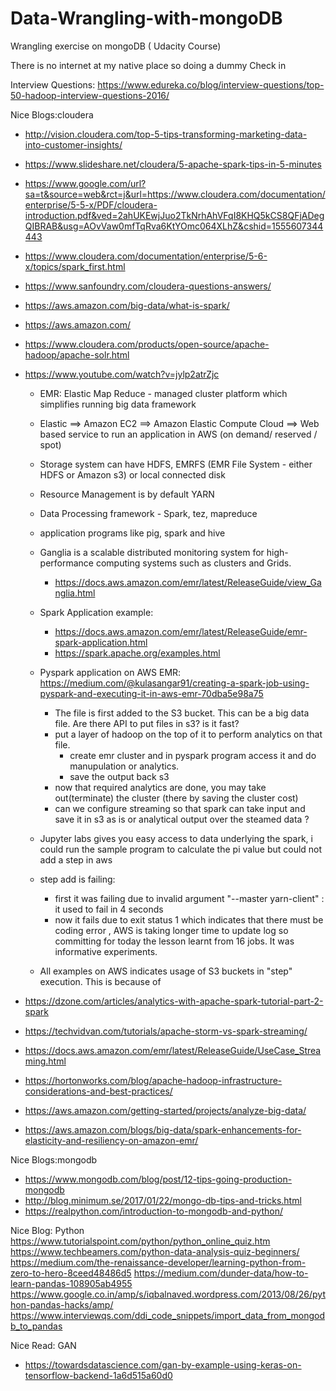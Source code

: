# Data-Wrangling-with-mongoDB
Wrangling exercise on mongoDB (
Udacity Course)

There is no internet at my 
native place so doing a dummy 
Check in

Interview Questions:
https://www.edureka.co/blog/interview-questions/top-50-hadoop-interview-questions-2016/

Nice Blogs:cloudera
* http://vision.cloudera.com/top-5-tips-transforming-marketing-data-into-customer-insights/
* https://www.slideshare.net/cloudera/5-apache-spark-tips-in-5-minutes
* https://www.google.com/url?sa=t&source=web&rct=j&url=https://www.cloudera.com/documentation/enterprise/5-5-x/PDF/cloudera-introduction.pdf&ved=2ahUKEwjJuo2TkNrhAhVFqI8KHQ5kCS8QFjADegQIBRAB&usg=AOvVaw0mfTqRva6KtYOmc064XLhZ&cshid=1555607344443
* https://www.cloudera.com/documentation/enterprise/5-6-x/topics/spark_first.html
* https://www.sanfoundry.com/cloudera-questions-answers/
* https://aws.amazon.com/big-data/what-is-spark/
* https://aws.amazon.com/
* https://www.cloudera.com/products/open-source/apache-hadoop/apache-solr.html
* https://www.youtube.com/watch?v=jylp2atrZjc
  * EMR: Elastic Map Reduce - managed cluster platform which simplifies running big data framework
  * Elastic ==> Amazon EC2 ==> Amazon Elastic Compute Cloud ==> Web based service to run an application in AWS (on demand/ reserved / spot)
  * Storage system can have HDFS, EMRFS (EMR File System - either HDFS or Amazon s3)  or local connected disk
  * Resource Management is by default YARN
  * Data Processing framework - Spark, tez, mapreduce
  * application programs like pig, spark and hive
  * Ganglia is a scalable distributed monitoring system for high-performance computing systems such as clusters and Grids.
    * https://docs.aws.amazon.com/emr/latest/ReleaseGuide/view_Ganglia.html
  * Spark Application example:
       * https://docs.aws.amazon.com/emr/latest/ReleaseGuide/emr-spark-application.html
       * https://spark.apache.org/examples.html
       
  * Pyspark application on AWS EMR: https://medium.com/@kulasangar91/creating-a-spark-job-using-pyspark-and-executing-it-in-aws-emr-70dba5e98a75
     * The file is first added to the S3 bucket. This can be a big data file. Are there API to put files in s3? is it fast?
     * put a layer of hadoop on the top of it to perform analytics on that file.
       * create emr cluster and in pyspark program access it and do manupulation or analytics.
       * save the output back s3
     * now that required analytics are done, you may take out(terminate) the cluster (there by saving the cluster cost)
     *  can we configure streaming so that spark can take input and save it in s3 as is or analytical output over the steamed data ?
     
  * Jupyter labs gives you easy access to data underlying the spark, i could run the sample program to calculate the pi value but could not add a step in aws
     
  * step add is failing:
     * first it was failing due to invalid argument "--master yarn-client" : it used to fail in 4 seconds
     * now it fails due to exit status 1 which indicates that there must be coding error , AWS is taking longer time to update log so committing for today the lesson learnt from 16 jobs. It was informative experiments.
  
  * All examples on AWS indicates usage of S3 buckets in "step" execution. This is because of 
  
* https://dzone.com/articles/analytics-with-apache-spark-tutorial-part-2-spark
* https://techvidvan.com/tutorials/apache-storm-vs-spark-streaming/
* https://docs.aws.amazon.com/emr/latest/ReleaseGuide/UseCase_Streaming.html
* https://hortonworks.com/blog/apache-hadoop-infrastructure-considerations-and-best-practices/
* https://aws.amazon.com/getting-started/projects/analyze-big-data/
* https://aws.amazon.com/blogs/big-data/spark-enhancements-for-elasticity-and-resiliency-on-amazon-emr/


Nice Blogs:mongodb
* https://www.mongodb.com/blog/post/12-tips-going-production-mongodb
* http://blog.minimum.se/2017/01/22/mongo-db-tips-and-tricks.html
* https://realpython.com/introduction-to-mongodb-and-python/

Nice Blog: Python
https://www.tutorialspoint.com/python/python_online_quiz.htm
https://www.techbeamers.com/python-data-analysis-quiz-beginners/
https://medium.com/the-renaissance-developer/learning-python-from-zero-to-hero-8ceed48486d5
https://medium.com/dunder-data/how-to-learn-pandas-108905ab4955
https://www.google.co.in/amp/s/iqbalnaved.wordpress.com/2013/08/26/python-pandas-hacks/amp/
https://www.interviewqs.com/ddi_code_snippets/import_data_from_mongodb_to_pandas

Nice Read: GAN
* https://towardsdatascience.com/gan-by-example-using-keras-on-tensorflow-backend-1a6d515a60d0
